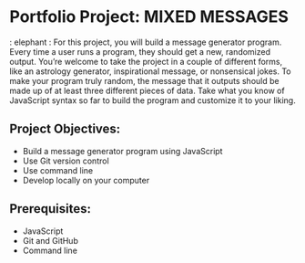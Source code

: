 # Portfolio Project: MIXED MESSAGES #

: elephant :
For this project, you will build a message generator program. Every time a user runs a program, they should get a new, randomized output. You’re welcome to take the project in a couple of different forms, like an astrology generator, inspirational message, or nonsensical jokes. To make your program truly random, the message that it outputs should be made up of at least three different pieces of data. Take what you know of JavaScript syntax so far to build the program and customize it to your liking.

## Project Objectives: ##

- Build a message generator program using JavaScript
- Use Git version control
- Use command line
- Develop locally on your computer

## Prerequisites: ##

- JavaScript
- Git and GitHub
- Command line